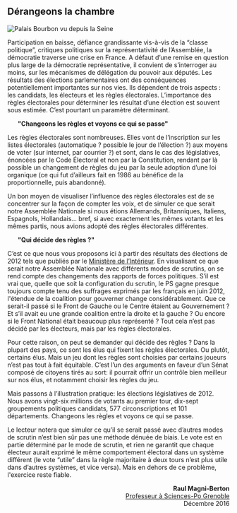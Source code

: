 ## Dérangeons la chambre

![Palais Bourbon vu depuis la Seine](/assemblee-exterieur.jpg)

 Participation en baisse, défiance grandissante vis-à-vis de la “classe politique”, critiques politiques sur la représentativité de l’Assemblée, la démocratie traverse une crise en France. A défaut d’une remise en question plus large de la démocratie représentative, il convient de s’interroger au moins, sur les mécanismes de délégation du pouvoir aux députés.
Les résultats des élections parlementaires ont des conséquences potentiellement importantes sur nos vies. Ils dépendent de trois aspects&nbsp;: les candidats, les électeurs et les règles électorales.
L’importance des règles électorales pour déterminer les résultat d’une élection est souvent sous estimée. C’est pourtant un paramètre déterminant.

&nbsp;&nbsp;&nbsp;&nbsp;&nbsp;&nbsp;**"Changeons les règles et voyons ce qui se passe"**

Les règles électorales sont nombreuses. Elles vont de l’inscription sur les listes électorales (automatique ? possible le jour de l’élection ?) aux moyens de voter (sur internet, par courrier ?) et sont, dans le cas des législatives, énoncées par le Code Électoral et non par la Constitution, rendant par là possible un changement de règles du jeu par la seule adoption d’une loi organique (ce qui fut d’ailleurs fait en 1986 au bénéfice de la proportionnelle, puis abandonné).

Un bon moyen de visualiser l’influence des règles électorales est de se concentrer sur la façon de compter les voix, et de simuler ce que serait notre Assemblée Nationale si nous étions Allemands, Britanniques, Italiens, Espagnols, Hollandais… bref, si avec exactement les mêmes votants et les mêmes partis, nous avions adopté des règles électorales différentes.

&nbsp;&nbsp;&nbsp;&nbsp;&nbsp;&nbsp;**"Qui décide des règles ?"**

C’est ce que nous vous proposons ici à partir des résultats des élections de 2012 tels que publiés par le [Ministère de l’Intérieur](http://www.data.gouv.fr/fr/datasets/elections-legislatives-2012-resultats-572077/). En visualisant ce que serait notre Assemblée Nationale avec différents modes de scrutins, on se rend compte des changements des rapports de forces politiques. S’il est vrai que, quelle que soit la configuration du scrutin, le PS gagne presque toujours compte tenu des suffrages exprimés par les français en juin 2012, l'étendue de la coalition pour gouverner change considérablement. Que ce serait-il passé si le Front de Gauche ou le Centre étaient au Gouvernement ? Et s’il avait eu une grande coalition entre la droite et la gauche ? Ou encore si le Front National était beaucoup plus représenté ? Tout cela n’est pas décidé par les électeurs, mais par les règles électorales.

Pour cette raison, on peut se demander qui décide des règles ? Dans la plupart des pays, ce sont les élus qui fixent les règles électorales. Ou plutôt, certains élus. Mais un jeu dont les règles sont choisies par certains joueurs n’est pas tout à fait équitable. C’est l’un des arguments en faveur d’un Sénat composé de citoyens tirés au sort: il pourrait offrir un contrôle bien meilleur sur nos élus, et notamment choisir les règles du jeu.

Mais passons à l’illustration pratique: les élections législatives de 2012. Nous avons vingt-six millions de votants au premier tour, dix-sept groupements politiques candidats, 577 circonscriptions et 101 départements. Changeons les règles et voyons ce qui se passe.

Le lecteur notera que simuler ce qu’il se serait passé avec d’autres modes de scrutin n’est bien sûr pas une méthode dénuée de biais. Le vote est en partie déterminé par le mode de scrutin, et rien ne garantit que chaque électeur aurait exprimé le même comportement électoral dans un système différent  (le vote “utile” dans la règle majoritaire à deux tours n’est plus utile dans d’autres systèmes, et vice versa). Mais en dehors de ce problème, l'exercice reste fiable.

<p style="text-align:right">
  <b>Raul Magni-Berton</b> <br/>
  <a href="http://www.sciencespo-grenoble.fr/membres/magni-berton-raul/"
     rel="nofollow" target="_blank">
     Professeur à Sciences-Po Grenoble
  </a><br/>
  Décembre 2016
</p>
